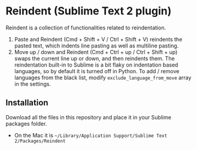 Reindent (Sublime Text 2 plugin)
==========

Reindent is a collection of functionalities related to reindentation. 
1. Paste and Reindent (Cmd + Shift + V / Ctrl + Shift + V) reindents the pasted text, which indents line pasting as well as multiline pasting. 
2. Move up / down and Reindent (Cmd + Ctrl + up / Ctrl + Shift + up) swaps the current line up or down, and then reindents them. The reindentation built-in to Sublime is a bit flaky on indentation based languages, so by default it is turned off in Python. To add / remove languages from the black list, modify `exclude_language_from_move` array in the settings.


Installation
----------

Download all the files in this repository and place it in your Sublime packages folder. 
* On the Mac it is `~/Library/Application Support/Sublime Text 2/Packages/Reindent`
